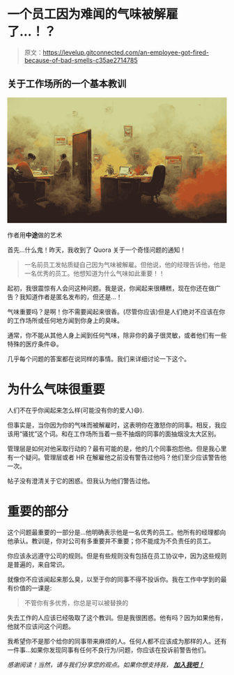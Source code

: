 # 一个员工因为难闻的气味被解雇了…！？

> 原文：<https://levelup.gitconnected.com/an-employee-got-fired-because-of-bad-smells-c35ae2714785>

## 关于工作场所的一个基本教训

![](img/a2420888e7d4b3dbe85c1bf18d39b29f.png)

作者用**中途**做的艺术

首先…什么鬼！昨天，我收到了 Quora 关于一个奇怪问题的通知！

> 一名前员工发帖质疑自己因为气味被解雇。但他说，他的经理告诉他，他是一名优秀的员工。他想知道为什么气味如此重要！！

起初，我很震惊有人会问这种问题。我是说，你闻起来很糟糕，现在你还在做广告？我知道作者是匿名发布的，但还是…！

气味重要吗？是啊！你不需要闻起来很香。(尽管你应该)但是人们绝对不应该在你的工作场所或任何地方闻到你身上的臭味。

通常，你不能从其他人身上闻到任何气味，除非你的鼻子很灵敏，或者他们有一些特殊的医疗条件😄。

几乎每个问题的答案都在说同样的事情。我们来详细讨论一下这个。

# 为什么气味很重要

人们不在乎你闻起来怎么样(可能没有你的爱人)😄).

但事实是，当你因为你的气味而被解雇时，这表明你在激怒你的同事。相反，我应该用“骚扰”这个词。和在工作场所当着一些不抽烟的同事的面抽烟没太大区别。

管理层是如何对他采取行动的？最有可能的是，他的几个同事抱怨他。但是我心里有一个疑问。管理层或者 HR 在解雇他之前没有警告过他吗？他们至少应该警告他一次。

帖子没有澄清关于它的困惑。但我认为他们警告过他。

# 重要的部分

这个问题最重要的一部分是…他明确表示他是一名优秀的员工。他所有的经理都向他承认。教训是，你对公司有多重要并不重要；你不能成为不负责任的员工。

你应该永远遵守公司的规则。但是有些规则没有包括在员工协议中，因为这些规则是普遍的，来自常识。

就像你不应该闻起来那么臭，以至于你的同事不得不投诉你。我在工作中学到的最有价值的一课是:

> 不管你有多优秀，你总是可以被替换的

失去工作的人应该已经吸取了这个教训。但是我很困惑。他有吗？因为如果他有，他就不应该问这个问题。

我希望你不是那个给你的同事带来麻烦的人。任何人都不应该成为那样的人。还有一件事…如果你发现同事有任何不良行为/问题，你应该在投诉前警告他们。

*感谢阅读！当然，请与我们分享您的观点。如果你想支持我，* [***加入我吧！***](https://thefemaleprogrammer.medium.com/membership)